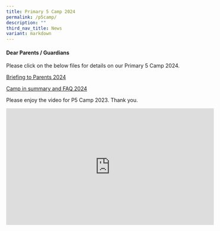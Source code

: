 ```yaml
---
title: Primary 5 Camp 2024
permalink: /p5camp/
description: ""
third_nav_title: News
variant: markdown
---
```

#### Dear Parents / Guardians 


Please click on the below files for details on our Primary 5 Camp 2024. 

[Briefing to Parents 2024](/files/Parents/Briefing_to_Parents_4_April_2024.pdf)

[Camp in summary and FAQ 2024](/files/Parents/2024_Camp_in_summary___FAQs.pdf)






Please enjoy the video for P5 Camp 2023. Thank you.
<iframe allowfullscreen="" allow="accelerometer; autoplay; clipboard-write; encrypted-media; gyroscope; picture-in-picture; web-share" frameborder="0" title="YouTube video player" src="https://www.youtube.com/embed/fpqdR8sV_jk?si=DmR0K4B-WKetadiz" height="315" width="560"></iframe>